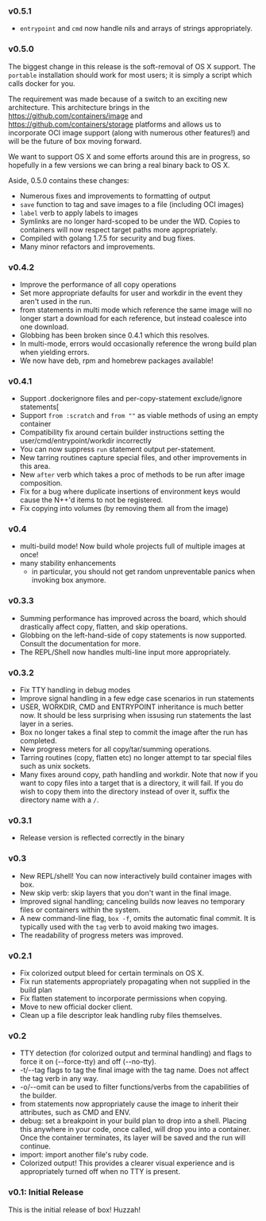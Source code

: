 ### v0.5.1

* `entrypoint` and `cmd` now handle nils and arrays of strings appropriately.

### v0.5.0

The biggest change in this release is the soft-removal of OS X support. The
`portable` installation should work for most users; it is simply a script which
calls docker for you.

The requirement was made because of a switch to an exciting new architecture.
This architecture brings in the https://github.com/containers/image and
https://github.com/containers/storage platforms and allows us to incorporate
OCI image support (along with numerous other features!) and will be the future
of box moving forward.

We want to support OS X and some efforts around this are in progress, so
hopefully in a few versions we can bring a real binary back to OS X.

Aside, 0.5.0 contains these changes:

* Numerous fixes and improvements to formatting of output
* `save` function to tag and save images to a file (including OCI images)
* `label` verb to apply labels to images
* Symlinks are no longer hard-scoped to be under the WD. Copies to containers
  will now respect target paths more appropriately.
* Compiled with golang 1.7.5 for security and bug fixes.
* Many minor refactors and improvements.

### v0.4.2

* Improve the performance of all copy operations
* Set more appropriate defaults for user and workdir in the event they aren't
  used in the run.
* from statements in multi mode which reference the same image will no longer
  start a download for each reference, but instead coalesce into one download.
* Globbing has been broken since 0.4.1 which this resolves.
* In multi-mode, errors would occasionally reference the wrong build plan when
  yielding errors.
* We now have deb, rpm and homebrew packages available!

### v0.4.1

* Support .dockerignore files and per-copy-statement exclude/ignore statements[
* Support `from :scratch` and `from ""` as viable methods of using an empty container
* Compatibility fix around certain builder instructions setting the
  user/cmd/entrypoint/workdir incorrectly
* You can now suppress `run` statement output per-statement.
* New tarring routines capture special files, and other improvements in this area.
* New `after` verb which takes a proc of methods to be run after image composition.
* Fix for a bug where duplicate insertions of environment keys would cause the
  N++'d items to not be registered.
* Fix copying into volumes (by removing them all from the image)

### v0.4

* multi-build mode! Now build whole projects full of multiple images at once!
* many stability enhancements
  * in particular, you should not get random unpreventable panics when invoking
    box anymore. 

### v0.3.3

* Summing performance has improved across the board, which should drastically
	affect copy, flatten, and skip operations.
* Globbing on the left-hand-side of copy statements is now supported. Consult
	the documentation for more.
* The REPL/Shell now handles multi-line input more appropriately.

### v0.3.2

* Fix TTY handling in debug modes
* Improve signal handling in a few edge case scenarios in run statements
* USER, WORKDIR, CMD and ENTRYPOINT inheritance is much better now. It should be less
  surprising when issusing run statements the last layer in a series.
* Box no longer takes a final step to commit the image after the run has
  completed.
* New progress meters for all copy/tar/summing operations. 
* Tarring routines (copy, flatten etc) no longer attempt to tar special files
  such as unix sockets.
* Many fixes around copy, path handling and workdir. Note that now if you want
  to copy files into a target that is a directory, it will fail. If you do wish
  to copy them into the directory instead of over it, suffix the directory name
  with a `/`.

### v0.3.1

* Release version is reflected correctly in the binary

### v0.3
* New REPL/shell! You can now interactively build container images with box.
* New skip verb: skip layers that you don't want in the final image.
* Improved signal handling; canceling builds now leaves no temporary files or
  containers within the system.
* A new command-line flag, `box -f`, omits the automatic final commit. It is
  typically used with the `tag` verb to avoid making two images.
* The readability of progress meters was improved. 


### v0.2.1

* Fix colorized output bleed for certain terminals on OS X.
* Fix run statements appropriately propagating when not supplied in the build plan
* Fix flatten statement to incorporate permissions when copying.
* Move to new official docker client.
* Clean up a file descriptor leak handling ruby files themselves.

### v0.2

* TTY detection (for colorized output and terminal handling) and flags to force it on (--force-tty) and off (--no-tty).
* -t/--tag flags to tag the final image with the tag name. Does not affect the tag verb in any way.
* -o/--omit can be used to filter functions/verbs from the capabilities of the builder.
* from statements now appropriately cause the image to inherit their attributes, such as CMD and ENV.
* debug: set a breakpoint in your build plan to drop into a shell. Placing this anywhere in your code, once called, will drop you into a container. Once the container terminates, its layer will be saved and the run will continue.
* import: import another file's ruby code.
* Colorized output! This provides a clearer visual experience and is appropriately turned off when no TTY is present.

### v0.1: Initial Release

This is the initial release of box! Huzzah!

